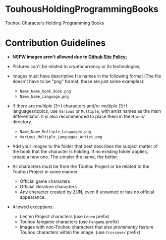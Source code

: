 # TouhousHoldingProgrammingBooks
Touhou Characters Holding Programming Books

# Contribution Guidelines

* __NSFW images aren't allowed due to [Github Site Policy](https://docs.github.com/en/site-policy);__

* Pictures can't be related to cryptocurrency or its technologies;
* Images must have descriptive file names in the following format (The file doesn't have to be "png" format, these are just some examples):
  * `Name_Name_Book_Book.png`
  * `Name_Name_Language.png`
 
* If there are multiple (3+) characters and/or multiple (3+) languages/topics, use `Various` or `Multiple`, with artist names as the main differentiator. It is also recommended to place them in the `Mixed/` directory.
  * `Name_Name_Multiple_Languages.png` 
  * `Various_Multiple_Languages_Artist.png`

* Add your images to the folder that best describes the subject matter of the book that the character is holding. If no existing folder applies, create a new one. The simpler the name, the better.

* All characters must be from the Touhou Project or be related to the Touhou Project in some manner. 
  * Official game characters
  * Official literature characters
  * Any character created by ZUN, even if unnamed or has no official appearance.

* Allowed exceptions:
  * Len'en Project characters (use `Lenen` prefix)
  * Touhou fangame characters (use `Fangame` prefix)
  * Images with non-Touhou characters that also *prominently* feature Touhou characters within the image. (use `Crossover` prefix)
